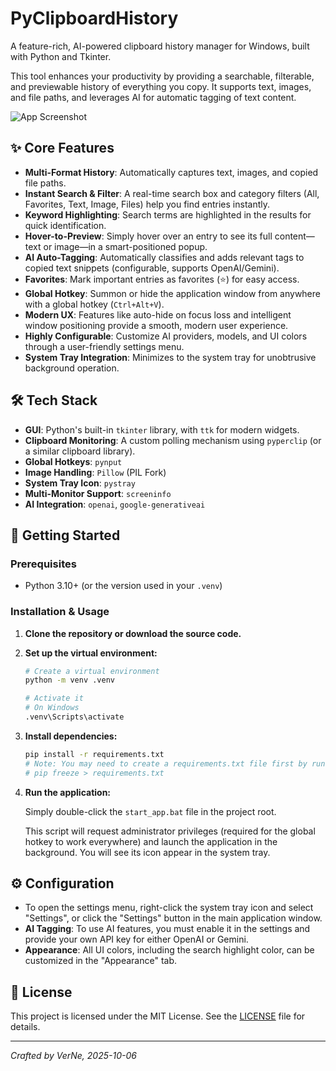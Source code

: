 # PyClipboardHistory

A feature-rich, AI-powered clipboard history manager for Windows, built with Python and Tkinter.

This tool enhances your productivity by providing a searchable, filterable, and previewable history of everything you copy. It supports text, images, and file paths, and leverages AI for automatic tagging of text content.

![App Screenshot](https://i.imgur.com/your_screenshot_url.png)  <!-- It is recommended to replace this with a real screenshot URL -->

## ✨ Core Features

- **Multi-Format History**: Automatically captures text, images, and copied file paths.
- **Instant Search & Filter**: A real-time search box and category filters (All, Favorites, Text, Image, Files) help you find entries instantly.
- **Keyword Highlighting**: Search terms are highlighted in the results for quick identification.
- **Hover-to-Preview**: Simply hover over an entry to see its full content—text or image—in a smart-positioned popup.
- **AI Auto-Tagging**: Automatically classifies and adds relevant tags to copied text snippets (configurable, supports OpenAI/Gemini).
- **Favorites**: Mark important entries as favorites (⭐) for easy access.
- **Global Hotkey**: Summon or hide the application window from anywhere with a global hotkey (`Ctrl+Alt+V`).
- **Modern UX**: Features like auto-hide on focus loss and intelligent window positioning provide a smooth, modern user experience.
- **Highly Configurable**: Customize AI providers, models, and UI colors through a user-friendly settings menu.
- **System Tray Integration**: Minimizes to the system tray for unobtrusive background operation.

## 🛠️ Tech Stack

- **GUI**: Python's built-in `tkinter` library, with `ttk` for modern widgets.
- **Clipboard Monitoring**: A custom polling mechanism using `pyperclip` (or a similar clipboard library).
- **Global Hotkeys**: `pynput`
- **Image Handling**: `Pillow` (PIL Fork)
- **System Tray Icon**: `pystray`
- **Multi-Monitor Support**: `screeninfo`
- **AI Integration**: `openai`, `google-generativeai`

## 🚀 Getting Started

### Prerequisites

- Python 3.10+ (or the version used in your `.venv`)

### Installation & Usage

1.  **Clone the repository or download the source code.**

2.  **Set up the virtual environment:**
    ```bash
    # Create a virtual environment
    python -m venv .venv
    
    # Activate it
    # On Windows
    .venv\Scripts\activate
    ```

3.  **Install dependencies:**
    ```bash
    pip install -r requirements.txt 
    # Note: You may need to create a requirements.txt file first by running:
    # pip freeze > requirements.txt
    ```

4.  **Run the application:**

    Simply double-click the `start_app.bat` file in the project root. 
    
    This script will request administrator privileges (required for the global hotkey to work everywhere) and launch the application in the background. You will see its icon appear in the system tray.

## ⚙️ Configuration

- To open the settings menu, right-click the system tray icon and select "Settings", or click the "Settings" button in the main application window.
- **AI Tagging**: To use AI features, you must enable it in the settings and provide your own API key for either OpenAI or Gemini.
- **Appearance**: All UI colors, including the search highlight color, can be customized in the "Appearance" tab.

## 📄 License

This project is licensed under the MIT License. See the [LICENSE](LICENSE) file for details.

---
*Crafted by VerNe, 2025-10-06*
